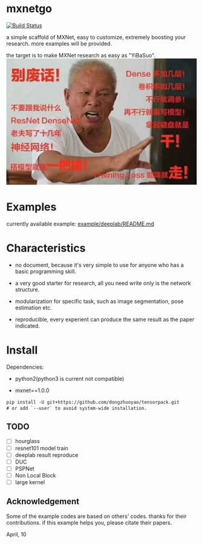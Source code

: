 # mxnetgo

[![Build Status](https://travis-ci.org/dongzhuoyao/mxnetgo.svg?branch=master)](https://travis-ci.org/dongzhuoyao/mxnetgo)

a  simple scaffold of MXNet, easy to customize, extremely boosting your research. more examples will be provided.

the target is to make MXNet research as easy as "YiBaSuo".
![yibasuo.jpg](yibasuo.jpg)

# Examples

currently available example: [example/deeplab/README.md](example/deeplab/README.md)

# Characteristics

* no document, because it's very simple to use for anyone who has a basic programming skill.

* a very good starter for research, all you need write only is the network structure.

* modularization for specific task, such as image segmentation, pose estimation etc. 

* reproducible, every experient can produce the same result as the paper indicated.

# Install

Dependencies:

* python2(python3 is current not compatible)

* mxnet==1.0.0

```
pip install -U git+https://github.com/dongzhuoyao/tensorpack.git
# or add `--user` to avoid system-wide installation.
```

## TODO
- [ ] hourglass
- [ ] resnet101 model train
- [ ] deeplab result reproduce
- [ ] DUC
- [ ] PSPNet 
- [ ] Non Local Block
- [ ] large kernel

## Acknowledgement

Some of the example codes are based on others' codes. thanks for their contributions. if this example helps you, please citate their papers.



April, 10

